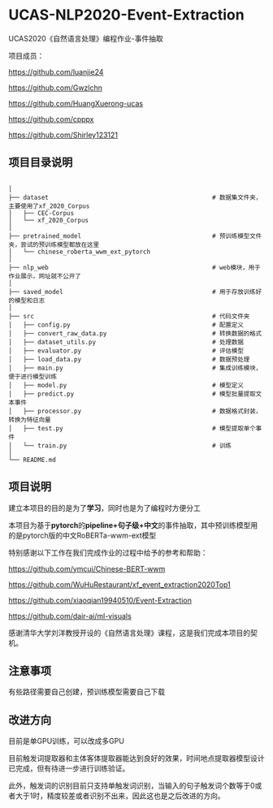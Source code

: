 # UCAS-NLP2020-Event-Extraction
UCAS2020《自然语言处理》编程作业-事件抽取

项目成员：

https://github.com/luanjie24

https://github.com/Gwzlchn

https://github.com/HuangXuerong-ucas

https://github.com/cpppx

https://github.com/Shirley123121



## 项目目录说明

```

│
├── dataset                                             # 数据集文件夹，主要使用了xf_2020_Corpus 
│   ├── CEC-Corpus
│   └── xf_2020_Corpus 
│
├── pretrained_model                                    # 预训练模型文件夹，尝试的预训练模型都放在这里
│   └── chinese_roberta_wwm_ext_pytorch
│
├── nlp_web                                             # web模块，用于作业展示，网址就不公开了
│   
├── saved_model                                         # 用于存放训练好的模型和日志
│   
├── src                                                 # 代码文件夹
│   ├── config.py                                       # 配置定义
│   ├── convert_raw_data.py                             # 转换数据的格式 
│   ├── dataset_utils.py                                # 处理数据
│   ├── evaluator.py                                    # 评估模型
│   ├── load_data.py                                    # 数据预处理
│   ├── main.py                                         # 集成训练模块，便于进行模型训练
│   ├── model.py                                        # 模型定义
│   ├── predict.py                                      # 模型批量提取文本事件
│   ├── processor.py                                    # 数据格式封装，转换为特征向量
│   ├── test.py                                         # 模型提取单个事件
│   └── train.py                                        # 训练
│
└── README.md

```

## 项目说明

建立本项目的目的是为了**学习**，同时也是为了编程时方便分工

本项目为基于**pytorch**的**pipeline+句子级+中文**的事件抽取，其中预训练模型用的是pytorch版的中文RoBERTa-wwm-ext模型

特别感谢以下工作在我们完成作业的过程中给予的参考和帮助：

https://github.com/ymcui/Chinese-BERT-wwm

https://github.com/WuHuRestaurant/xf_event_extraction2020Top1

https://github.com/xiaoqian19940510/Event-Extraction

https://github.com/dair-ai/ml-visuals

感谢清华大学刘洋教授开设的《自然语言处理》课程，这是我们完成本项目的契机。

## 注意事项
有些路径需要自己创建，预训练模型需要自己下载

## 改进方向
目前是单GPU训练，可以改成多GPU

目前触发词提取器和主体客体提取器能达到良好的效果，时间地点提取器模型设计已完成，但有待进一步进行训练验证。

此外，触发词的识别目前只支持单触发词识别，当输入的句子触发词个数等于0或者大于1时，精度较差或者识别不出来，因此这也是之后改进的方向。


